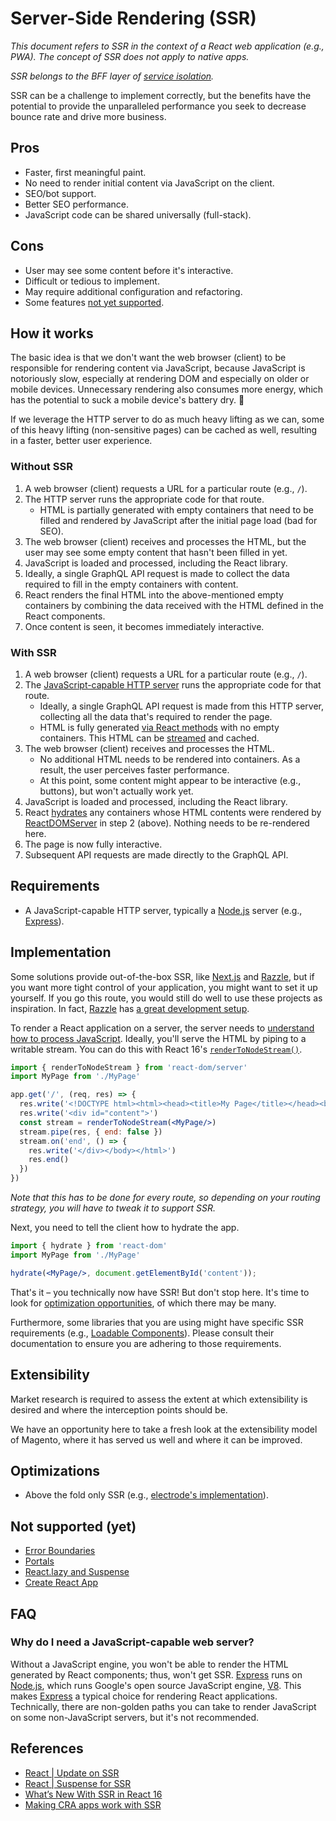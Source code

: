 # Server-Side Rendering (SSR)

_This document refers to SSR in the context of a React web application (e.g., PWA). The concept of SSR does not apply to native apps._

_SSR belongs to the BFF layer of [service isolation](https://github.com/magento/architecture/tree/master/design-documents/service-isolation)._

SSR can be a challenge to implement correctly, but the benefits have the potential to provide the unparalleled performance you seek to decrease bounce rate and drive more business.

## Pros

- Faster, first meaningful paint.
- No need to render initial content via JavaScript on the client.
- SEO/bot support.
- Better SEO performance.
- JavaScript code can be shared universally (full-stack).

## Cons

- User may see some content before it's interactive.
- Difficult or tedious to implement.
- May require additional configuration and refactoring.
- Some features [not yet supported](#not-supported-yet).

## How it works

The basic idea is that we don't want the web browser (client) to be responsible for rendering content via JavaScript, because JavaScript is notoriously slow, especially at rendering DOM and especially on older or mobile devices. Unnecessary rendering also consumes more energy, which has the potential to suck a mobile device's battery dry. :battery:

If we leverage the HTTP server to do as much heavy lifting as we can, some of this heavy lifting (non-sensitive pages) can be cached as well, resulting in a faster, better user experience.

### Without SSR

1. A web browser (client) requests a URL for a particular route (e.g., `/`).
1. The HTTP server runs the appropriate code for that route.
   - HTML is partially generated with empty containers that need to be filled and rendered by JavaScript after the initial page load (bad for SEO).
1. The web browser (client) receives and processes the HTML, but the user may see some empty content that hasn't been filled in yet.
1. JavaScript is loaded and processed, including the React library.
1. Ideally, a single GraphQL API request is made to collect the data required to fill in the empty containers with content.
1. React renders the final HTML into the above-mentioned empty containers by combining the data received with the HTML defined in the React components.
1. Once content is seen, it becomes immediately interactive.

### With SSR

1. A web browser (client) requests a URL for a particular route (e.g., `/`).
1. The [JavaScript-capable HTTP server](#requirements) runs the appropriate code for that route.
   - Ideally, a single GraphQL API request is made from this HTTP server, collecting all the data that's required to render the page.
   - HTML is fully generated [via React methods](https://reactjs.org/docs/react-dom-server.html) with no empty containers. This HTML can be [streamed](https://reactjs.org/docs/react-dom-server.html#rendertonodestream) and cached.
1. The web browser (client) receives and processes the HTML.
   - No additional HTML needs to be rendered into containers. As a result, the user perceives faster performance.
   - At this point, some content might appear to be interactive (e.g., buttons), but won't actually work yet.
1. JavaScript is loaded and processed, including the React library.
1. React [hydrates](https://reactjs.org/docs/react-dom.html#hydrate) any containers whose HTML contents were rendered by [ReactDOMServer](https://reactjs.org/docs/react-dom-server.html) in step 2 (above). Nothing needs to be re-rendered here.
1. The page is now fully interactive.
1. Subsequent API requests are made directly to the GraphQL API.

## Requirements

- A JavaScript-capable HTTP server, typically a [Node.js][] server (e.g., [Express][]).

## Implementation

Some solutions provide out-of-the-box SSR, like [Next.js](https://nextjs.org/) and [Razzle][], but if you want more tight control of your application, you might want to set it up yourself. If you go this route, you would still do well to use these projects as inspiration. In fact, [Razzle][] has [a great development setup](https://github.com/jaredpalmer/razzle#how-razzle-works-the-secret-sauce).

To render a React application on a server, the server needs to [understand how to process JavaScript](#requirements). Ideally, you'll serve the HTML by piping to a writable stream. You can do this with React 16's [`renderToNodeStream()`](https://reactjs.org/docs/react-dom-server.html#rendertonodestream).

```jsx
import { renderToNodeStream } from 'react-dom/server'
import MyPage from './MyPage'

app.get('/', (req, res) => {
  res.write('<!DOCTYPE html><html><head><title>My Page</title></head><body>')
  res.write('<div id="content">')
  const stream = renderToNodeStream(<MyPage/>)
  stream.pipe(res, { end: false })
  stream.on('end', () => {
    res.write('</div></body></html>')
    res.end()
  })
})
```

_Note that this has to be done for every route, so depending on your routing strategy, you will have to tweak it to support SSR._

Next, you need to tell the client how to hydrate the app.

```jsx
import { hydrate } from 'react-dom'
import MyPage from './MyPage'

hydrate(<MyPage/>, document.getElementById('content'));
```

That's it &ndash; you technically now have SSR! But don't stop here. It's time to look for [optimization opportunities](#optimizations), of which there may be many.

Furthermore, some libraries that you are using might have specific SSR requirements (e.g., [Loadable Components](https://www.smooth-code.com/open-source/loadable-components/docs/server-side-rendering/)). Please consult their documentation to ensure you are adhering to those requirements.

## Extensibility

Market research is required to assess the extent at which extensibility is desired and where the interception points should be.

We have an opportunity here to take a fresh look at the extensibility model of Magento, where it has served us well and where it can be improved.

## Optimizations

- Above the fold only SSR (e.g., [electrode's implementation](https://github.com/electrode-io/above-the-fold-only-server-render)).

## Not supported (yet)

- [Error Boundaries](https://reactjs.org/docs/error-boundaries.html)
- [Portals](https://reactjs.org/docs/portals.html)
- [React.lazy and Suspense](https://reactjs.org/docs/code-splitting.html#reactlazy)
- [Create React App](https://github.com/facebook/create-react-app)

## FAQ

### Why do I need a JavaScript-capable web server?

Without a JavaScript engine, you won't be able to render the HTML generated by React components; thus, won't get SSR. [Express][] runs on [Node.js][], which runs Google's open source JavaScript engine, [V8](https://chromium.googlesource.com/v8/v8). This makes [Express][] a typical choice for rendering React applications. Technically, there are non-golden paths you can take to render JavaScript on some non-JavaScript servers, but it's not recommended.

## References

- [React | Update on SSR](https://reactjs.org/blog/2019/08/08/react-v16.9.0.html#an-update-on-server-rendering)
- [React | Suspense for SSR](https://reactjs.org/blog/2018/11/27/react-16-roadmap.html#suspense-for-server-rendering)
- [What’s New With SSR in React 16](https://hackernoon.com/whats-new-with-server-side-rendering-in-react-16-9b0d78585d67)
- [Making CRA apps work with SSR](https://hackernoon.com/making-cra-apps-work-with-ssr-b45f7c23d8db)

[express]: http://expressjs.com/
[node.js]: https://nodejs.org/
[razzle]: https://www.npmjs.com/package/razzle
